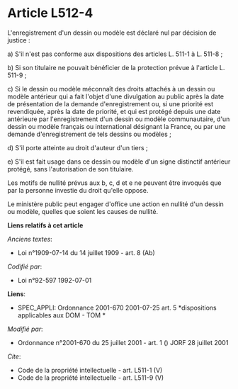 # Article L512-4

L'enregistrement d'un dessin ou modèle est déclaré nul par décision de justice : 

a) S'il n'est pas conforme aux dispositions des articles L. 511-1 à L. 511-8 ; 

b) Si son titulaire ne pouvait bénéficier de la protection prévue à l'article L. 511-9 ; 

c) Si le dessin ou modèle méconnaît des droits attachés à un dessin ou modèle antérieur qui a fait l'objet d'une divulgation
au public après la date de présentation de la demande d'enregistrement ou, si une priorité est revendiquée, après la date de
priorité, et qui est protégé depuis une date antérieure par l'enregistrement d'un dessin ou modèle communautaire, d'un dessin
ou modèle français ou international désignant la France, ou par une demande d'enregistrement de tels dessins ou modèles ; 

d) S'il porte atteinte au droit d'auteur d'un tiers ; 

e) S'il est fait usage dans ce dessin ou modèle d'un signe distinctif antérieur protégé, sans l'autorisation de son
titulaire. 

Les motifs de nullité prévus aux b, c, d et e ne peuvent être invoqués que par la personne investie du droit qu'elle oppose. 

Le ministère public peut engager d'office une action en nullité d'un dessin ou modèle, quelles que soient les causes de
nullité.

**Liens relatifs à cet article**

_Anciens textes_:

  - Loi n°1909-07-14 du 14 juillet 1909 - art. 8 (Ab)

_Codifié par_:

  - Loi n°92-597 1992-07-01

**Liens**:

  - SPEC_APPLI: Ordonnance 2001-670 2001-07-25 art. 5 *dispositions applicables aux DOM - TOM *

_Modifié par_:

  - Ordonnance n°2001-670 du 25 juillet 2001 - art. 1 () JORF 28 juillet 2001

_Cite_:

  - Code de la propriété intellectuelle - art. L511-1 (V)
  - Code de la propriété intellectuelle - art. L511-9 (V)
